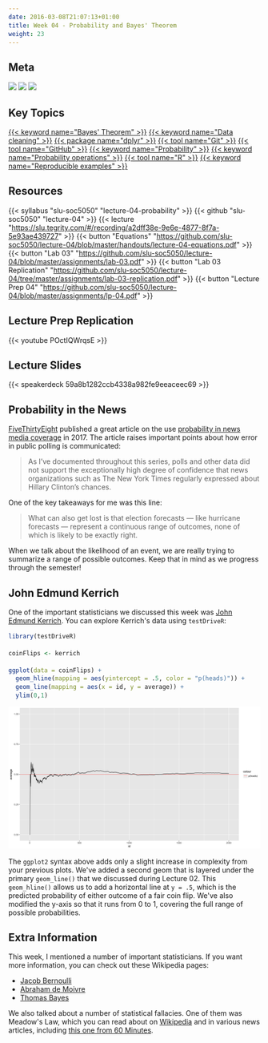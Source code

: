 ```yaml
---
date: 2016-03-08T21:07:13+01:00
title: Week 04 - Probability and Bayes' Theorem
weight: 23
---
```


## Meta
![](https://img.shields.io/badge/semester-fall%202018-orange.svg) ![](https://img.shields.io/badge/release-lecture-brightgreen.svg) [![](https://img.shields.io/badge/last%20update-2018--09--24-brightgreen.svg)](https://github.com/slu-soc5050/lecture-03/blob/master/NEWS_SITE.md)

## Key Topics
[{{< keyword name="Bayes' Theorem" >}}](/topic-index/#a-d)
[{{< keyword name="Data cleaning" >}}](/topic-index/#a-d)
[{{< package name="dplyr" >}}](/topic-index/#a-d)
[{{< tool name="Git" >}}](/topic-index/#e-h)
[{{< tool name="GitHub" >}}](/topic-index/#e-h)
[{{< keyword name="Probability" >}}](/topic-index/#m-p)
[{{< keyword name="Probability operations" >}}](/topic-index/#m-p)
[{{< tool name="R" >}}](/topic-index/#q-t)
[{{< keyword name="Reproducible examples" >}}](/topic-index/#q-t)

## Resources

{{< syllabus "slu-soc5050" "lecture-04-probability" >}}
{{< github "slu-soc5050" "lecture-04" >}}
{{< lecture "https://slu.tegrity.com/#/recording/a2dff38e-9e6e-4877-8f7a-5e93ae439727" >}}
{{< button "Equations" "https://github.com/slu-soc5050/lecture-04/blob/master/handouts/lecture-04-equations.pdf" >}}
{{< button "Lab 03" "https://github.com/slu-soc5050/lecture-04/blob/master/assignments/lab-03.pdf" >}}
{{< button "Lab 03 Replication" "https://github.com/slu-soc5050/lecture-04/tree/master/assignments/lab-03-replication.pdf" >}}
{{< button "Lecture Prep 04" "https://github.com/slu-soc5050/lecture-04/blob/master/assignments/lp-04.pdf" >}}

## Lecture Prep Replication
<p> </p>
{{< youtube POctIQWrqsE >}}

## Lecture Slides
<p> </p>
{{< speakerdeck 59a8b1282ccb4338a982fe9eeaceec69 >}}

## Probability in the News
[FiveThirtyEight](https://fivethirtyeight.com/) published a great article on the use [probability in news media coverage](https://fivethirtyeight.com/features/the-media-has-a-probability-problem/) in 2017. The article raises important points about how error in public polling is communicated:

> As I’ve documented throughout this series, polls and other data did not support the exceptionally high degree of confidence that news organizations such as The New York Times regularly expressed about Hillary Clinton’s chances.

One of the key takeaways for me was this line:

> What can also get lost is that election forecasts — like hurricane forecasts — represent a continuous range of outcomes, none of which is likely to be exactly right.

When we talk about the likelihood of an event, we are really trying to summarize a range of possible outcomes. Keep that in mind as we progress through the semester!

## John Edmund Kerrich
One of the important statisticians we discussed this week was [John Edmund Kerrich](https://en.wikipedia.org/wiki/John_Edmund_Kerrich). You can explore Kerrich's data using `testDriveR`:

```r
library(testDriveR)

coinFlips <- kerrich

ggplot(data = coinFlips) +
  geom_hline(mapping = aes(yintercept = .5, color = "p(heads)")) +
  geom_line(mapping = aes(x = id, y = average)) +
  ylim(0,1)
```
![kerrichPlot](https://raw.githubusercontent.com/slu-soc5050/Core-Documents/sources/Week-04/kerrichPlot.png)

The `ggplot2` syntax above adds only a slight increase in complexity from your previous plots. We've added a second geom that is layered under the primary `geom_line()` that we discussed during Lecture 02. This `geom_hline()` allows us to add a horizontal line at `y = .5`, which is the predicted probability of either outcome of a fair coin flip. We've also modified the y-axis so that it runs from 0 to 1, covering the full range of possible probabilities.

## Extra Information
This week, I mentioned a number of important statisticians. If you want more information, you can check out these Wikipedia pages:

* [Jacob Bernoulli](https://en.wikipedia.org/wiki/Jacob_Bernoulli)
* [Abraham de Moivre](https://en.wikipedia.org/wiki/Abraham_de_Moivre)
* [Thomas Bayes](https://en.wikipedia.org/wiki/Thomas_Bayes)

We also talked about a number of statistical fallacies. One of them was Meadow's Law, which you can read about on [Wikipedia](https://en.wikipedia.org/wiki/Meadow%27s_law) and in various news articles, including [this one from 60 Minutes](https://www.cbsnews.com/news/expert-testimony-bad-evidence/).
